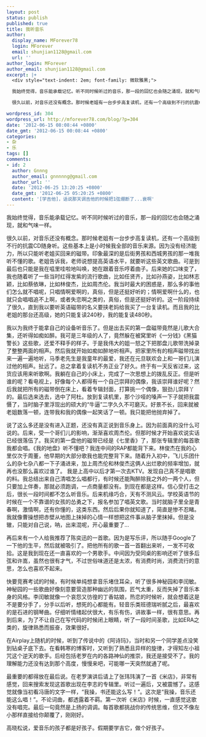```yaml
---
layout: post
status: publish
published: true
title: 我听音乐
author:
  display_name: MForever78
  login: MForever
  email: shunjian1128@gmail.com
  url: ''
author_login: MForever
author_email: shunjian1128@gmail.com
excerpt: |+
  <div style="text-indent: 2em; font-family: 微软雅黑;">

  我始终觉得，音乐能承载记忆。听不同时候听过的音乐，那一段的回忆也会随之涌现，就和气味一样。

  很久以前，对音乐还没有概念。那时候老姐有一台步步高复读机，还有一个高级到不行的抗震CD随身听。这些基本上是小时候我全部的音乐来源。因为没有经济能力，所以只能听老姐买回来的磁带。印象最深的是后街男孩和西城男孩的那一堆我听不懂的歌。老姐告诉我，老师说想提高英语水平，就要听这些英文歌曲。可是到最后也只能是我在嗞里哇啦地叫唤，她在跟着音乐哼着曲子。后来她的口味变了，我也随着听了一些当时红得发紫的流行歌曲，比如任贤齐，比如孙燕姿，比如林志颖，比如蔡依琳，比如林俊杰，比如周杰伦。我当时最大的困惑是，那么多的事他们怎么就不唱呢，只唱情啊爱啊的，真俗，但是还挺好听的；情啊爱啊什么的，也就只会唱唱追不上啊，或者失恋啊之类的，真俗，但是还挺好听的。这一阶段持续了很久，直到我以要听英语磁带的名义要挟老妈给我买了一台复读机。而且我的比老姐的那台还高级，她的只能复读240秒，我的能复读480秒。

wordpress_id: 304
wordpress_url: http://mforever78.com/blog/?p=304
date: '2012-06-15 08:08:44 +0800'
date_gmt: '2012-06-15 00:08:44 +0800'
categories:
- 杂
- 乐
tags: []
comments:
- id: 2
  author: Gnnng
  author_email: gnnnnng@gmail.com
  author_url: ''
  date: '2012-06-25 13:20:25 +0800'
  date_gmt: '2012-06-25 05:20:25 +0800'
  content: '[学吉他]，话说那天调吉他的时候把1弦绷断了...衰啊'
---
```


<p>我始终觉得，音乐能承载记忆。听不同时候听过的音乐，那一段的回忆也会随之涌现，就和气味一样。</p>
<p>很久以前，对音乐还没有概念。那时候老姐有一台步步高复读机，还有一个高级到不行的抗震CD随身听。这些基本上是小时候我全部的音乐来源。因为没有经济能力，所以只能听老姐买回来的磁带。印象最深的是后街男孩和西城男孩的那一堆我听不懂的歌。老姐告诉我，老师说想提高英语水平，就要听这些英文歌曲。可是到最后也只能是我在嗞里哇啦地叫唤，她在跟着音乐哼着曲子。后来她的口味变了，我也随着听了一些当时红得发紫的流行歌曲，比如任贤齐，比如孙燕姿，比如林志颖，比如蔡依琳，比如林俊杰，比如周杰伦。我当时最大的困惑是，那么多的事他们怎么就不唱呢，只唱情啊爱啊的，真俗，但是还挺好听的；情啊爱啊什么的，也就只会唱唱追不上啊，或者失恋啊之类的，真俗，但是还挺好听的。这一阶段持续了很久，直到我以要听英语磁带的名义要挟老妈给我买了一台复读机。而且我的比老姐的那台还高级，她的只能复读240秒，我的能复读480秒。</p>
<p><a id="more"></a><a id="more-304"></a></p>
<p>我以为我终于能拿自己的设备听音乐了。但是出去买的第一盘磁带竟然是儿歌大合集，还听得如痴如醉。我可是三年级的人了，竟然躲在被窝里听《一分钱》《黑猫警长》这些歌，还爱不释手的样子。于是我伟大的姐一怒之下把那盘儿歌带洗掉录了整整两面的相声。然后我就开始如痴如醉地听相声。把家里所有的相声磁带找出来一遍一遍地听，马季老先生是我童年的最爱，我还在元旦联欢会上和一哥们儿演过他的相声。扯远了。总之拿着复读机不务正业了好久。终于有一天反省过来，这货应该用来听歌啊。我躺在自己的小床上，完成了一次思想上的拨乱反正。但是听谁的呢？看电视上，好像每个人都得有一个自己崇拜的偶像，我该崇拜谁好呢？然后我就把所有的磁带倒在床上，看着专辑封面，打算挑一个偶像，狠劲儿崇拜丫的。最后选来选去，选中了阿杜。放到复读机里，那个沙哑的嗓声一下子就把我震慑了，当时脑子里浮现出的硕大的“牛逼”二字久久不可磨灭。好景不长，回来就被老姐数落一顿，连带我和我的偶像一起笑话了一顿。我只能把他抛弃掉了。</p>
<p>说了这么多还是没有进入正题，还没有真正说到音乐身上。因为前面真的没什么可说的。后来，受一个哥们儿的影响，渐渐喜欢周杰伦。但那时候才开始喜欢说实话已经很落伍了。我买的第一盘他的磁带已经是《七里香》了，那张专辑里的每首歌我都会唱。《我的地盘》听不懂吧？我连中间的RAP都能背下来。林俊杰在我的心里仅次于周董，他早期的大部分歌我也能完整背下来。随着升入初中，飞儿乐团什么的杂七杂八都一下子涌进来，加上周杰伦和林俊杰这俩人出烂歌的频率增加，就再也没那么喜欢过谁了。 我是上高中以后才第一次去KTV。发现自己真不是唱歌的料。我总结出来自己清唱怎么唱都行，有时候还能陶醉除我之外的一两个人，但只要加上伴奏，那就必须跑调，一点商量都没有。到现在都是这样。信心受打击之后，很长一段时间都不怎么听音乐。后来机缘巧合，天有不测风云。学校英语节的时候在一个不靠谱的女孩的怂勇之下，报名参加了唱英文歌。当时就脑子里全是青春啊，激情啊，还有你懂的，这类东西。然后后果你就知道了，简直是惨不忍睹。我就像曹操想把赤壁从地图上抹掉的心情一样想把这件事从脑子里抹掉。但是没辙，只能对自己说，呐，出来混呢，开心最重要了…</p>
<p>再后来有一个人给我推荐了陈奕迅的一首歌。因为是写乐评，所以随手Google了一下他的生平，然后就被吸引了。把他所有的歌一首一首翻出来听，一发不可收拾。这是我到现在还一直喜欢的一个男歌手。中间因为受同桌的影响还听了很多后弦和许嵩，虽然也很有才气，不过世俗味道还是太浓，有消费时尚，消费流行的意思，怎么也喜欢不起来。</p>
<p>快要竞赛考试的时候，有时候单纯想拿音乐堵住耳朵，听了很多神秘园和李闰敏。神秘园的一些歌曲好像刻意要营造那种幽远的氛围，匠气太重，反而失掉了音乐本身的风格。李闰敏就像一个哀怨又彷徨的丁香姑娘，热恋的时候听，就会想着这是不是要分手了，分手以后听，想死的心都能有。轻音乐类班德瑞听腻之后，最喜欢的是石进的钢琴曲。仔细听情绪起伏很大，有乐有伤，讲故事一样，很有意思。再到后来，为了不让自己在写代码的时候闭上眼睛，听了一段时间圣歌，比如ERA之类的，旋律熟悉而振奋，效果很好。</p>
<p>在Airplay上随机的时候，听到了传说中的《阿诗玛》，当时和另一个同学差点没笑到钻桌子底下去。在看韩寒的博客时，又听到了熟悉且异样的旋律，才得知左小祖咒这个逆天的歌手。后经包括老罗在内的各路神仙的推崇，我还是接受不了。我的理解能力还没有达到那个高度，慢慢来吧，可能哪一天突然就通了呢。</p>
<p>最重要的都得放在最后说。在老罗演讲后请上了张玮玮演了一首《米店》，非常有感觉，回来搜索发现这首歌出现在李志的专辑里。听过一遍后，又被震憾了。这感觉就像当初看冯唐的文字一样，“我操，书还能这么写！”。这次是“我操，音乐还能这么唱！”。不论词曲，都透露着不羁。第一次听《米店》时候，一直感觉这歌没有唱完。最后一句竟然是上扬的调调。每首歌都挑战你的传统思维，但又不像左小那样直接给你颠覆了，刚刚好。</p>
<p>高晓松说，爱音乐的孩子都是好孩子。假期要学吉它，做个好孩子。</p>

